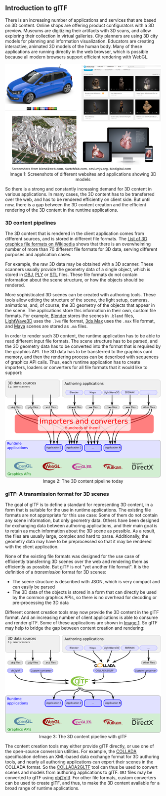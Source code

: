 
## Introduction to glTF

There is an increasing number of applications and services that are based on 3D content. Online shops are offering product configurators with a 3D preview. Museums are digitizing their artifacts with 3D scans, and allow exploring their collection in virtual galleries. City planners are using 3D city models for planning and information visualization. Educators are creating interactive, animated 3D models of the human body. Many of these applications are running directly in the web browser, which is possible because all modern browsers support efficient rendering with WebGL.

<p align="center">
<img src="images/applications.png" /><br>
<a name="applications-png"></a>Image 1: Screenshots of different websites and applications showing 3D models
</p>

So there is a strong and constantly increasing demand for 3D content in various applications. In many cases, the 3D content has to be transferred over the web, and has to be rendered efficiently on client side. But until now, there is a gap between the 3D content creation and the efficient rendering of the 3D content in the runtime applications.


### 3D content pipelines

The 3D content that is rendered in the client application comes from different sources, and is stored in different file formats. The [List of 3D graphics file formats on Wikipedia](https://en.wikipedia.org/wiki/List_of_file_formats#3D_graphics) shows that there is an overwhelming number of more than 70 different file formats for 3D data, serving different purposes and application cases.  

For example, the raw 3D data may be obtained with a 3D scanner. These scanners usually provide the geometry data of a single object, which is stored in [OBJ](https://en.wikipedia.org/wiki/Wavefront_.obj_file), [PLY](https://en.wikipedia.org/wiki/PLY_(file_format)) or [STL](https://en.wikipedia.org/wiki/STL_(file_format)) files. These file formats do not contain information about the scene structure, or how the objects should be rendered.

More sophisticated 3D scenes can be created with authoring tools. These tools allow editing the structure of the scene, the light setup, cameras, animations, and, of course, the 3D geometry of the objects that appear in the scene. The applications store this information in their own, custom file formats. For example, [Blender](https://www.blender.org/) stores the scenes in `.blend` files, [LightWave3D](https://www.lightwave3d.com/) uses the `.lws` file format, [3ds Max](http://www.autodesk.com/3dsmax) uses the `.max` file format, and [Maya](http://www.autodesk.com/maya) scenes are stored as `.ma` files.

In order to render such 3D content, the runtime application has to be able to read different input file formats. The scene structure has to be parsed, and the 3D geometry data has to be converted into the format that is required by the graphics API. The 3D data has to be transferred to the graphics card memory, and then the rendering process can be described with sequences of graphics API calls. Thus, each runtime application has to create importers, loaders or converters for all file formats that it would like to support:

<p align="center">
<img src="images/contentPipeline.png" /><br>
<a name="contentPipeline-png"></a>Image 2: The 3D content pipeline today
</p>


### glTF: A transmission format for 3D scenes

The goal of glTF is to define a standard for representing 3D content, in a form that is suitable for the use in runtime applications. The existing file formats are not appropriate for this use case: Some of them do not contain any scene information, but only geometry data. Others have been designed for exchanging data between authoring applications, and their main goal is to retain as much information about the 3D scene as possible. As a result, the files are usually large, complex and hard to parse. Additionally, the geometry data may have to be preprocessed so that it may be rendered with the client application.

None of the existing file formats was designed for the use case of efficiently transferring 3D scenes over the web and rendering them as efficiently as possible. But glTF is not "yet another file format". It is the definition of a *transmission* format for 3D scenes:

- The scene structure is described with JSON, which is very compact and can easily be parsed
- The 3D data of the objects is stored in a form that can directly be used by the common graphics APIs, so there is no overhead for decoding or pre-processing the 3D data

Different content creation tools may now provide the 3D content in the glTF format. And an increasing number of client applications is able to consume and render glTF. Some of these applications are shown in [Image 1](#applications-png). So glTF may help to bridge the gap between content creation and rendering:  

<p align="center">
<img src="images/contentPipelineWithGltf.png" /><br>
<a name="contentPipelineWithGltf-png"></a>Image 3: The 3D content pipeline with glTF
</p>

The content creation tools may either provide glTF directly, or use one of the open-source conversion utilities. For example, the [COLLADA](https://www.khronos.org/collada/) specification defines an XML-based data exchange format for 3D authoring tools, and nearly all authoring applications can export their scenes in the COLLADA format. So the [COLLADA2GLTF](https://github.com/KhronosGroup/glTF/tree/master/COLLADA2GLTF) tool can thus be used to convert scenes and models from authoring applications to glTF. `OBJ` files may be converted to glTF using [obj2gltf](https://github.com/AnalyticalGraphicsInc/obj2gltf). For other file formats, custom converters can be used to create glTF, and thus, to make the 3D content available for a broad range of runtime applications.
